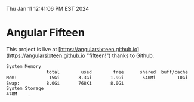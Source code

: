 Thu Jan 11 12:41:06 PM EST 2024

# Angular Fifteen


This project is live at [https://angularsixteen.github.io](https://angularsixteen.github.io "fifteen!") thanks to Github.

```bash
System Memory
               total        used        free      shared  buff/cache   available
Mem:            15Gi       3.3Gi       1.9Gi       540Mi        10Gi        11Gi
Swap:          8.0Gi       768Ki       8.0Gi
System Storage
478M	.
```
